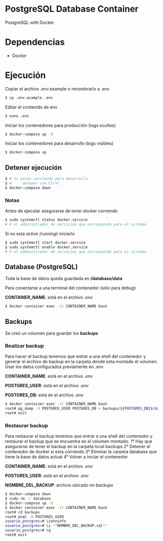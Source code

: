 # PostgreSQL Database Container

PostgreSQL with Docker

# Dependencias

- Docker

# Ejecución

Copiar el archivo .env.example o renombrarlo a .env

```bash
$ cp .env.example .env
```

Editar el contenido de env

```bash
$ nano .env
```

Iniciar los contenedores para producción (logs ocultos)

```bash
$ docker-compose up -d
```

Iniciar los contenedores para desarrollo (logs visibles)

```bash
$ docker-compose up
```

## Detener ejecución

```bash
$ # Si estan corriendo para desarrollo
$ #     detener con Ctr+C
$ docker-compose down
```

### Notas

Antes de ejecutar asegurarse de tener docker corriendo

```bash
$ sudo systemctl status docker.service
# O el administrador de servicios que corresponda para el sistema
```

Si no esta _active (running)_ iniciarlo

```bash
$ sudo systemctl start docker.service
$ sudo systemctl enable docker.service
# O el administrador de servicios que corresponda para el sistema
```

## Database (PostgreSQL)

Toda la base de datos queda guardada en **/database/data**

Para conectarse a una terminal del contenedor (sólo para debug)

**CONTAINER_NAME**: está en el archivo _.env_

```bash
$ docker container exec -it CONTAINER_NAME bash
```

## Backups

Se creó un volumen para guardar los **backups**

### Realizar backup

Para hacer el backup tenemos que entrar a una shell del contenedor y generar el archivo de backup en la carpeta donde esta montado el volumen.
Usar los datos configurados previamente en .env

**CONTAINER_NAME**: está en el archivo _.env_

**POSTGRES_USER**: está en el archivo _.env_

**POSTGRES_DB**: está en el archivo _.env_

```bash
$ docker container exec -it CONTAINER_NAME bash
root# pg_dump -U POSTGRES_USER POSTGRES_DB > backups/${POSTGRES_DB}$(date "+%Y%m%d-%H:%M").sql
root# exit
```

### Restaurar backup

Para restaurar el backup tenemos que entrar a una shell del contenedor y restaurar el backup que se encuentra en el volumen montado.
1° Hay que asegurarse de tener el backup en la carpeta local backups
2° Detener el contenedor de docker si esta corriendo
3° Eliminar la carpeta database que tiene la base de datos actual
4° Volver a iniciar el contenedor

**CONTAINER_NAME**: está en el archivo _.env_

**POSTGRES_USER**: está en el archivo _.env_

**NOMBRE_DEL_BACKUP**: archivo ubicado en _backups_

```bash
$ docker-compose down
$ sudo rm -r database
$ docker-compose up -d
$ docker container exec -it CONTAINER_NAME bash
root# cd backups
root# psql -U POSTGRES_USER
usuario_postgres=# \conninfo
usuario_postgres=# \i **NOMBRE_DEL_BACKUP.sql**
usuario_postgres=# \q
root# exit
```
